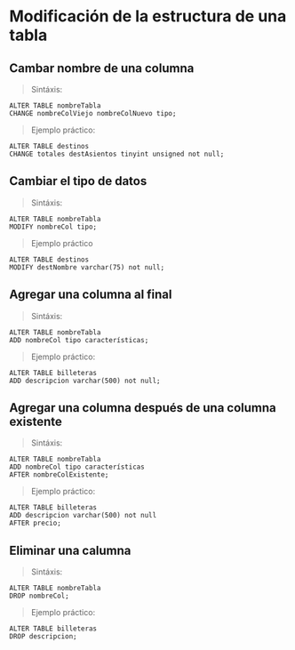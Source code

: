# Modificación de la estructura de una tabla  

## Cambar nombre de una columna

> Sintáxis: 

    ALTER TABLE nombreTabla  
    CHANGE nombreColViejo nombreColNuevo tipo; 

> Ejemplo práctico: 

    ALTER TABLE destinos  
    CHANGE totales destAsientos tinyint unsigned not null; 


## Cambiar el tipo de datos  

> Sintáxis:

    ALTER TABLE nombreTabla  
    MODIFY nombreCol tipo; 

> Ejemplo práctico 

    ALTER TABLE destinos    
    MODIFY destNombre varchar(75) not null;  


## Agregar una columna al final

> Sintáxis:

    ALTER TABLE nombreTabla  
    ADD nombreCol tipo características;  

> Ejemplo práctico: 

    ALTER TABLE billeteras  
    ADD descripcion varchar(500) not null;

## Agregar una columna después de una columna existente 

> Sintáxis:

    ALTER TABLE nombreTabla  
    ADD nombreCol tipo características    
    AFTER nombreColExistente;

> Ejemplo práctico:

    ALTER TABLE billeteras  
    ADD descripcion varchar(500) not null  
    AFTER precio;


## Eliminar una calumna

> Sintáxis:

    ALTER TABLE nombreTabla    
    DROP nombreCol;  

> Ejemplo práctico: 

    ALTER TABLE billeteras  
    DROP descripcion;